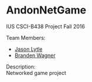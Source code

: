 # AndonNetGame
IUS CSCI-B438 Project
Fall 2016

Team Members:
* [Jason Lytle](https://github.com/jrlytle)
* [Branden Wagner](https://github.com/bwwagner)

Description:  
Networked game project
